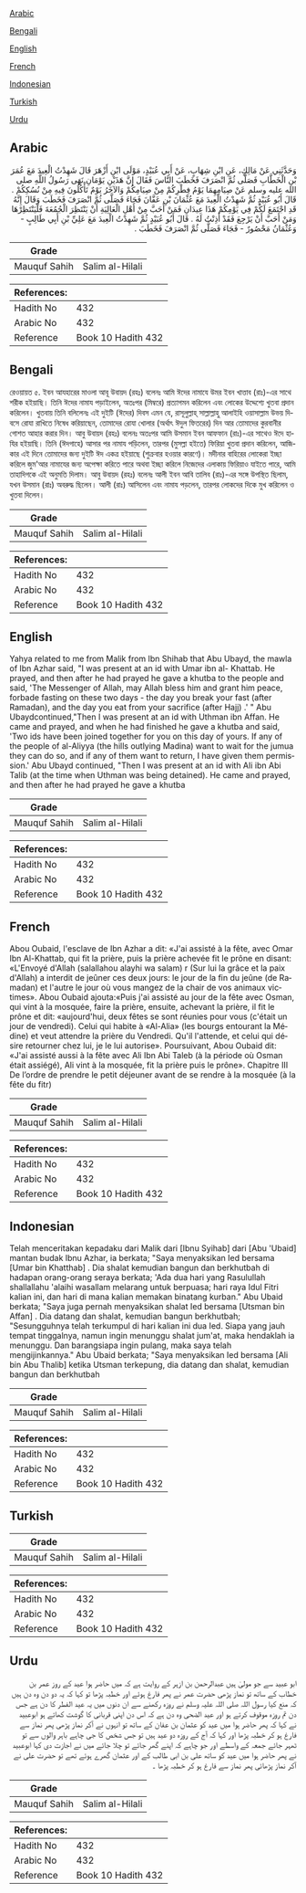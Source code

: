[Arabic](#arabic)

[Bengali](#bengali)

[English](#english)

[French](#french)

[Indonesian](#indonesian)

[Turkish](#turkish)

[Urdu](#urdu)

## Arabic


<div dir="rtl" lang="ar" style={{fontSize:'larger',backgroundColor:'#f8f9fa',padding:20}}>
وَحَدَّثَنِي عَنْ مَالِكٍ، عَنِ ابْنِ شِهَابٍ، عَنْ أَبِي عُبَيْدٍ، مَوْلَى ابْنِ أَزْهَرَ قَالَ شَهِدْتُ الْعِيدَ مَعَ عُمَرَ بْنِ الْخَطَّابِ فَصَلَّى ثُمَّ انْصَرَفَ فَخَطَبَ النَّاسَ فَقَالَ إِنَّ هَذَيْنِ يَوْمَانِ نَهَى رَسُولُ اللَّهِ صلى الله عليه وسلم عَنْ صِيَامِهِمَا يَوْمُ فِطْرِكُمْ مِنْ صِيَامِكُمْ وَالآخَرُ يَوْمٌ تَأْكُلُونَ فِيهِ مِنْ نُسُكِكُمْ ‏.‏ قَالَ أَبُو عُبَيْدٍ ثُمَّ شَهِدْتُ الْعِيدَ مَعَ عُثْمَانَ بْنِ عَفَّانَ فَجَاءَ فَصَلَّى ثُمَّ انْصَرَفَ فَخَطَبَ وَقَالَ إِنَّهُ قَدِ اجْتَمَعَ لَكُمْ فِي يَوْمِكُمْ هَذَا عِيدَانِ فَمَنْ أَحَبَّ مِنْ أَهْلِ الْعَالِيَةِ أَنْ يَنْتَظِرَ الْجُمُعَةَ فَلْيَنْتَظِرْهَا وَمَنْ أَحَبَّ أَنْ يَرْجِعَ فَقَدْ أَذِنْتُ لَهُ ‏.‏ قَالَ أَبُو عُبَيْدٍ ثُمَّ شَهِدْتُ الْعِيدَ مَعَ عَلِيِّ بْنِ أَبِي طَالِبٍ - وَعُثْمَانُ مَحْصُورٌ - فَجَاءَ فَصَلَّى ثُمَّ انْصَرَفَ فَخَطَبَ ‏.‏
</div>
<div style={{backgroundColor:'#f8f9fa',padding:20, marginBottom: 10}}><table> <thead> <tr> <th>Grade</th> <th></th> </tr> </thead> <tbody> <tr><td>Mauquf Sahih</td><td>Salim al-Hilali</td></tr></tbody></table><table> <thead> <tr> <th>References:</th> <th></th> </tr> </thead> <tbody><tr><td>Hadith No</td><td>432</td></tr><tr><td>Arabic No</td><td>432</td></tr><tr><td>Reference</td><td>Book 10 Hadith 432</td></tr></tbody></table></div>

## Bengali


<div dir="ltr" lang="bn" style={{fontSize:'larger',backgroundColor:'#f8f9fa',padding:20}}>
রেওয়ায়ত ৫. ইবন আযহারের মাওলা আবূ উবায়দ (রহঃ) বলেনঃ আমি ঈদের নামাযে উমর ইবন খাত্তাব (রাঃ)-এর সাথে শরীক হইয়াছি। তিনি ঈদের নামায পড়াইলেন, অতঃপর (মিম্বরে) প্রত্যাগমন করিলেন এবং লোকের উদ্দেশ্যে খুতবা প্রদান করিলেন। খুতবায় তিনি বলিলেনঃ এই দুইটি (ঈদের) দিবস এমন যে, রাসূলুল্লাহ্ সাল্লাল্লাহু আলাইহি ওয়াসাল্লাম উভয় দিবসে রোযা রাখিতে নিষেধ করিয়াছেন, তোমাদের রোযা খোলার (অর্থাৎ ঈদুল ফিতরের) দিন আর তোমাদের কুরবানীর গোশত আহার করার দিন। আবু উবায়দ (রহঃ) বলেনঃ অতঃপর আমি উসমান ইবন আফফান (রাঃ)-এর সাথেও ঈদে হাযির হইয়াছি। তিনি (ঈদগাহে) আসার পর নামায পড়িলেন, তারপর (মুসল্লা হইতে) ফিরিয়া খুতবা প্রদান করিলেন, আজিকার এই দিনে তোমাদের জন্য দুইটি ঈদ একত্র হইয়াছে (শুক্রবার হওয়ার কারণে)। মদীনার বাহিরের লোকেরা ইচ্ছা করিলে জুম'আর নামাযের জন্য অপেক্ষা করিতে পারে অথবা ইচ্ছা করিলে নিজেদের এলাকায় ফিরিয়াও যাইতে পারে, আমি তাহাদিগকে এই অনুমতি দিলাম। আবু উবায়দ (রহঃ) বলেনঃ আলী ইবন আবি তালিব (রাঃ)-এর সঙ্গে উপস্থিত ছিলাম, যখন উসমান (রাঃ) অবরুদ্ধ ছিলেন। আলী (রাঃ) আসিলেন এবং নামায পড়লেন, তারপর লোকদের দিকে মুখ করিলেন ও খুতবা দিলেন।
</div>
<div style={{backgroundColor:'#f8f9fa',padding:20, marginBottom: 10}}><table> <thead> <tr> <th>Grade</th> <th></th> </tr> </thead> <tbody> <tr><td>Mauquf Sahih</td><td>Salim al-Hilali</td></tr></tbody></table><table> <thead> <tr> <th>References:</th> <th></th> </tr> </thead> <tbody><tr><td>Hadith No</td><td>432</td></tr><tr><td>Arabic No</td><td>432</td></tr><tr><td>Reference</td><td>Book 10 Hadith 432</td></tr></tbody></table></div>

## English


<div dir="ltr" lang="en" style={{fontSize:'larger',backgroundColor:'#f8f9fa',padding:20}}>
Yahya related to me from Malik from Ibn Shihab that Abu Ubayd, the mawla of Ibn Azhar said, "I was present at an id with Umar ibn al- Khattab. He prayed, and then after he had prayed he gave a khutba to the people and said, 'The Messenger of Allah, may Allah bless him and grant him peace, forbade fasting on these two days - the day you break your fast (after Ramadan), and the day you eat from your sacrifice (after Hajj) .' " Abu Ubaydcontinued,"Then I was present at an id with Uthman ibn Affan. He came and prayed, and when he had finished he gave a khutba and said, 'Two ids have been joined together for you on this day of yours. If any of the people of al-Aliyya (the hills outlying Madina) want to wait for the jumua they can do so, and if any of them want to return, I have given them permission.' Abu Ubayd continued, "Then I was present at an id with AIi ibn Abi Talib (at the time when Uthman was being detained). He came and prayed, and then after he had prayed he gave a khutba
</div>
<div style={{backgroundColor:'#f8f9fa',padding:20, marginBottom: 10}}><table> <thead> <tr> <th>Grade</th> <th></th> </tr> </thead> <tbody> <tr><td>Mauquf Sahih</td><td>Salim al-Hilali</td></tr></tbody></table><table> <thead> <tr> <th>References:</th> <th></th> </tr> </thead> <tbody><tr><td>Hadith No</td><td>432</td></tr><tr><td>Arabic No</td><td>432</td></tr><tr><td>Reference</td><td>Book 10 Hadith 432</td></tr></tbody></table></div>

## French


<div dir="ltr" lang="fr" style={{fontSize:'larger',backgroundColor:'#f8f9fa',padding:20}}>
Abou Oubaid, l'esclave de Ibn Azhar a dit: «J'ai assisté à la fête, avec Omar Ibn Al-Khattab, qui fit la prière, puis la prière achevée fit le prône en disant: «L'Envoyé d'Allah (salallahou alayhi wa salam) r (Sur lui la grâce et la paix d'Allah) a interdit de jeûner ces deux jours: le jour de la fin du jeûne (de Ramadan) et l'autre le jour où vous mangez de la chair de vos animaux victimes». Abou Oubaid ajouta:«Puis j'ai assisté au jour de la fête avec Osman, qui vint à la mosquée, faire la prière, ensuite, achevant la prière, il fit le prône et dit: «aujourd'hui, deux fêtes se sont réunies pour vous (c'était un jour de vendredi). Celui qui habite à «Al-Alia» (les bourgs entourant la Médine) et veut attendre la prière du Vendredi. Qu'il l'attende, et celui qui désire retourner chez lui, je le lui autorise». Poursuivant, Abou Oubaid dit: «J'ai assisté aussi à la fête avec Ali Ibn Abi Taleb (à la période où Osman était assiégé), Ali vint à la mosquée, fit la prière puis le prône». Chapitre III De l’ordre de prendre le petit déjeuner avant de se rendre à la mosquée (à la fête du fitr)
</div>
<div style={{backgroundColor:'#f8f9fa',padding:20, marginBottom: 10}}><table> <thead> <tr> <th>Grade</th> <th></th> </tr> </thead> <tbody> <tr><td>Mauquf Sahih</td><td>Salim al-Hilali</td></tr></tbody></table><table> <thead> <tr> <th>References:</th> <th></th> </tr> </thead> <tbody><tr><td>Hadith No</td><td>432</td></tr><tr><td>Arabic No</td><td>432</td></tr><tr><td>Reference</td><td>Book 10 Hadith 432</td></tr></tbody></table></div>

## Indonesian


<div dir="ltr" lang="id" style={{fontSize:'larger',backgroundColor:'#f8f9fa',padding:20}}>
Telah menceritakan kepadaku dari Malik dari [Ibnu Syihab] dari [Abu 'Ubaid] mantan budak Ibnu Azhar, ia berkata; "Saya menyaksikan Ied bersama [Umar bin Khatthab] . Dia shalat kemudian bangun dan berkhutbah di hadapan orang-orang seraya berkata; 'Ada dua hari yang Rasulullah shallallahu 'alaihi wasallam melarang untuk berpuasa; hari raya Idul Fitri kalian ini, dan hari di mana kalian memakan binatang kurban." Abu Ubaid berkata; "Saya juga pernah menyaksikan shalat Ied bersama [Utsman bin Affan] . Dia datang dan shalat, kemudian bangun berkhutbah; "Sesungguhnya telah terkumpul di hari kalian ini dua Ied. Siapa yang jauh tempat tinggalnya, namun ingin menunggu shalat jum'at, maka hendaklah ia menunggu. Dan barangsiapa ingin pulang, maka saya telah mengijinkannya." Abu Ubaid berkata; "Saya menyaksikan Ied bersama [Ali bin Abu Thalib] ketika Utsman terkepung, dia datang dan shalat, kemudian bangun dan berkhutbah
</div>
<div style={{backgroundColor:'#f8f9fa',padding:20, marginBottom: 10}}><table> <thead> <tr> <th>Grade</th> <th></th> </tr> </thead> <tbody> <tr><td>Mauquf Sahih</td><td>Salim al-Hilali</td></tr></tbody></table><table> <thead> <tr> <th>References:</th> <th></th> </tr> </thead> <tbody><tr><td>Hadith No</td><td>432</td></tr><tr><td>Arabic No</td><td>432</td></tr><tr><td>Reference</td><td>Book 10 Hadith 432</td></tr></tbody></table></div>

## Turkish


<div dir="ltr" lang="tr" style={{fontSize:'larger',backgroundColor:'#f8f9fa',padding:20}}>

</div>
<div style={{backgroundColor:'#f8f9fa',padding:20, marginBottom: 10}}><table> <thead> <tr> <th>Grade</th> <th></th> </tr> </thead> <tbody> <tr><td>Mauquf Sahih</td><td>Salim al-Hilali</td></tr></tbody></table><table> <thead> <tr> <th>References:</th> <th></th> </tr> </thead> <tbody><tr><td>Hadith No</td><td>432</td></tr><tr><td>Arabic No</td><td>432</td></tr><tr><td>Reference</td><td>Book 10 Hadith 432</td></tr></tbody></table></div>

## Urdu


<div dir="rtl" lang="ur" style={{fontSize:'larger',backgroundColor:'#f8f9fa',padding:20}}>
ابو عبید سے جو مولیٰ ہیں عبدالرحمن بن ازہر کے روایت ہے کہ میں حاضر ہوا عید کے روز عمر بن خطاب کے ساتھ تو نماز پڑھی حضرت عمر نے پھر فارغ ہوئے اور خطبہ پڑھا تو کہا کہ یہ دو دن وہ دن ہیں کہ منع کیا رسول اللہ صلی اللہ علیہ وسلم نے روزہ رکھنے سے ان دنوں میں یہ عید الفطر کا دن ہے جس دن تم روزہ موقوف کرتے ہو اور عید الضحی وہ دن ہے کہ اس دن اپنی قربانی کا گوشت کھاتے ہو ابوعبید نے کہا کہ پھر حاضر ہوا میں عید کو عثمان بن عفان کے ساتھ تو انہوں نے آکر نماز پڑھی پھر نماز سے فارغ ہو کر خطبہ پڑھا اور کہا کہ آج کے روزہ دو عید ہیں تو جس شخص کا جی چاہے باہر والوں سے تو ٹھہر جائے جمعہ کے واسطے اور جو چاہے کہ اپنے گھر جائے تو چلا جائے میں نے اجازت دی کہا ابوعبید نے پھر حاضر ہوا میں عید کو ساتھ علی بن ابی طالب کے اور عثمان گھرے ہوئے تھے تو حضرت علی نے آکر نماز پڑھائی پھر نماز سے فارغ ہو کر خطبہ پڑھا ۔
</div>
<div style={{backgroundColor:'#f8f9fa',padding:20, marginBottom: 10}}><table> <thead> <tr> <th>Grade</th> <th></th> </tr> </thead> <tbody> <tr><td>Mauquf Sahih</td><td>Salim al-Hilali</td></tr></tbody></table><table> <thead> <tr> <th>References:</th> <th></th> </tr> </thead> <tbody><tr><td>Hadith No</td><td>432</td></tr><tr><td>Arabic No</td><td>432</td></tr><tr><td>Reference</td><td>Book 10 Hadith 432</td></tr></tbody></table></div>